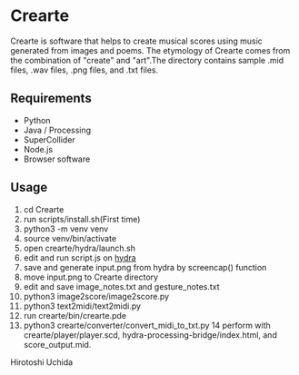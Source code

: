 # Crearte
Crearte is software that helps to create musical scores using music generated from images and poems. The etymology of Crearte comes from the combination of "create" and "art".The directory contains sample .mid files, .wav files, .png files, and .txt files.

## Requirements
- Python
- Java / Processing
- SuperCollider
- Node.js
- Browser software

## Usage
1. cd Crearte
2. run scripts/install.sh(First time)
3. python3 -m venv venv
4. source venv/bin/activate
5. open crearte/hydra/launch.sh
6. edit and run script.js on [hydra](https://hydra.ojack.xyz)
7. save and generate input.png from hydra by screencap() function
8. move input.png to Crearte directory
9. edit and save image_notes.txt and gesture_notes.txt
10. python3 image2score/image2score.py
11. python3 text2midi/text2midi.py
12. run crearte/bin/crearte.pde
13. python3 crearte/converter/convert_midi_to_txt.py
14 perform with crearte/player/player.scd, hydra-processing-bridge/index.html, and score_output.mid.

Hirotoshi Uchida
